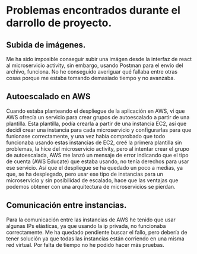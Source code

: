 # Problemas encontrados durante el darrollo de proyecto.

## Subida de imágenes.
Me ha sido imposible conseguir subir una imágen desde la interfaz de react al microservicio activity, sin embargo, usando Postman para el envío del archivo,
funciona. No he conseguido averiguar qué fallaba entre otras cosas porque me estaba tomando demasiado tiempo y no avanzaba.

## Autoescalado en AWS
Cuando estaba planteando el despliegue de la aplicación en AWS, ví que AWS ofrecía un servicio para crear grupos de autoescalado a partir de una plantilla. Esta
plantilla, podía crearla a partir de una instancia EC2, así que decidí crear una instancia para cada microservicio y configurarlas para que funionase correctamente, 
y una vez había comprobado que todo funcionaba usando estas instancias de EC2, creé la primera plantilla sin problemas, la hice del microservicio activity, pero
al intentar crear el grupo de autoescalada, AWS me lanzó un mensaje de error indicando que el tipo de cuenta (AWS Educate) que estaba usando, no tenía derechos
para usar ese servicio. Así que el despliegue se ha quedado un poco a medias, ya que, se ha desplegado, pero usar ese tipo de instancias para un microservicio y
sin posibilidad de escalado, hace que las ventajas que podemos obtener con una arquitectura de microservicios se pierdan.

## Comunicación entre instancias.
Para la comunicación entre las instancias de AWS he tenido que usar algunas IPs elásticas, ya que usando la ip privada, no funcionaba correctamente. Me ha quedado
pendiente buscar el fallo, pero debería de tener solución ya que todas las instancias están corriendo en una misma red virtual. Por falta de tiempo no he podido
hacer más pruebas.



